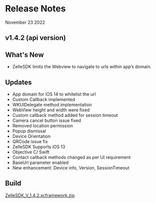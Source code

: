 # Release Notes

November 23 2022

## v1.4.2 (api version)

## What's New

- ZelleSDK limits the Webview to navigate to urls within app’s domain.

## Updates

- App domain for iOS 14 to whitelist the url
- Custom Callback implemented
- WKUIDelegate method implementation
- WebView height and width were fixed
- Custom callback method added for session timeout
- Camera cancel button issue fixed
- Removed location permission
- Popup dismissal
- Device Orientation
- QRCode issue fix
- ZelleSDK Supports iOS 13
- Objective C/ Swift
- Contact callback methods changed as per UI requirement
- BaseUrl parameter enabled
- New enhancement: Device info, Version, SessionTimeout

## Build

[ZelleSDK_V_1.4.2.xcframework.zip](https://github.com/Fiserv/zelle-turnkey-solutions/files/11609720/ZelleSDK_V_1.4.2.xcframework.zip)

